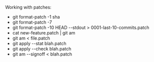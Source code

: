Working with patches:
* git format-patch -1 sha
* git format-patch -7
* git format-patch -10 HEAD --stdout > 0001-last-10-commits.patch
* cat new-feature.patch | git am
* git am < file.patch
* git apply --stat blah.patch
* git apply --check blah.patch
* git am --signoff < blah.patch
